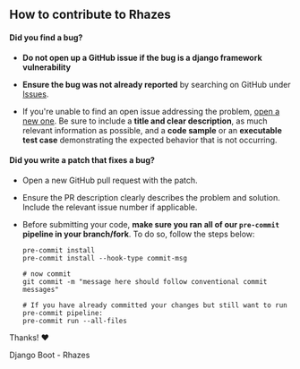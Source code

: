 ## How to contribute to Rhazes

#### **Did you find a bug?**

* **Do not open up a GitHub issue if the bug is a django framework vulnerability**

* **Ensure the bug was not already reported** by searching on GitHub under [Issues](https://github.com/django-boot/Rhazes/issues).

* If you're unable to find an open issue addressing the problem, [open a new one](https://github.com/django-boot/Rhazes/issues/new). Be sure to include a **title and clear description**, as much relevant information as possible, and a **code sample** or an **executable test case** demonstrating the expected behavior that is not occurring.

#### **Did you write a patch that fixes a bug?**

* Open a new GitHub pull request with the patch.

* Ensure the PR description clearly describes the problem and solution. Include the relevant issue number if applicable.

* Before submitting your code, **make sure you ran all of our `pre-commit` pipeline in your branch/fork**. To do so, follow the steps below:

  ```shell
  pre-commit install
  pre-commit install --hook-type commit-msg

  # now commit
  git commit -m "message here should follow conventional commit messages"

  # If you have already committed your changes but still want to run pre-commit pipeline:
  pre-commit run --all-files
  ```

Thanks! :heart:

Django Boot - Rhazes
